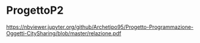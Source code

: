 # ProgettoP2




https://nbviewer.jupyter.org/github/Archetipo95/Progetto-Programmazione-Oggetti-CitySharing/blob/master/relazione.pdf
